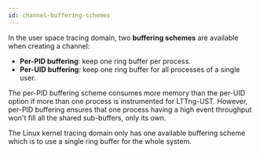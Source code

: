 ```yaml
---
id: channel-buffering-schemes
---
```


In the user space tracing domain, two **buffering schemes** are
available when creating a channel:

  * **Per-PID buffering**: keep one ring buffer per process.
  * **Per-UID buffering**: keep one ring buffer for all processes of
    a single user.

The per-PID buffering scheme consumes more memory than the per-UID
option if more than one process is instrumented for LTTng-UST. However,
per-PID buffering ensures that one process having a high event
throughput won't fill all the shared sub-buffers, only its own.

The Linux kernel tracing domain only has one available buffering scheme
which is to use a single ring buffer for the whole system.
